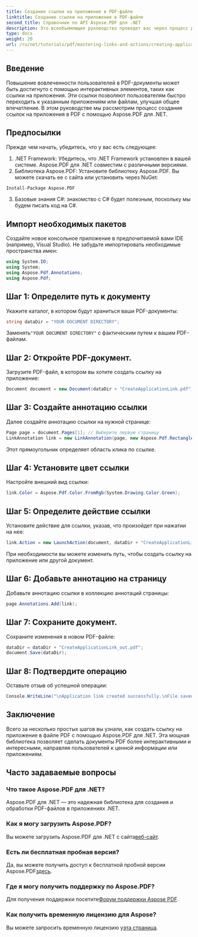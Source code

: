 ```yaml
---
title: Создание ссылки на приложение в PDF-файле
linktitle: Создание ссылки на приложение в PDF-файле
second_title: Справочник по API Aspose.PDF для .NET
description: Это всеобъемлющее руководство проведет вас через процесс добавления интерактивных ссылок приложений в документы PDF с помощью Aspose.PDF для .NET. Повысьте вовлеченность пользователей, включив быструю навигацию к указанным приложениям или файлам.
type: docs
weight: 20
url: /ru/net/tutorials/pdf/mastering-links-and-actions/creating-application-link/
---
```

## Введение

Повышение вовлеченности пользователей в PDF-документы может быть достигнуто с помощью интерактивных элементов, таких как ссылки на приложения. Эти ссылки позволяют пользователям быстро переходить к указанным приложениям или файлам, улучшая общее впечатление. В этом руководстве мы рассмотрим процесс создания ссылок на приложения в PDF с помощью Aspose.PDF для .NET.

## Предпосылки

Прежде чем начать, убедитесь, что у вас есть следующее:

1. .NET Framework: Убедитесь, что .NET Framework установлен в вашей системе. Aspose.PDF для .NET совместим с различными версиями.
2. Библиотека Aspose.PDF: Установите библиотеку Aspose.PDF. Вы можете скачать ее с сайта или установить через NuGet:
```bash
Install-Package Aspose.PDF
```
3. Базовые знания C#: знакомство с C# будет полезным, поскольку мы будем писать код на C#.

## Импорт необходимых пакетов

Создайте новое консольное приложение в предпочитаемой вами IDE (например, Visual Studio). Не забудьте импортировать необходимые пространства имен:

```csharp
using System.IO;
using System;
using Aspose.Pdf.Annotations;
using Aspose.Pdf;
```

## Шаг 1: Определите путь к документу

Укажите каталог, в котором будут храниться ваши PDF-документы:

```csharp
string dataDir = "YOUR DOCUMENT DIRECTORY";
```

 Заменять`"YOUR DOCUMENT DIRECTORY"` с фактическим путем к вашим PDF-файлам.

## Шаг 2: Откройте PDF-документ.

Загрузите PDF-файл, в котором вы хотите создать ссылку на приложение:

```csharp
Document document = new Document(dataDir + "CreateApplicationLink.pdf");
```

## Шаг 3: Создайте аннотацию ссылки

Далее создайте аннотацию ссылки на нужной странице:

```csharp
Page page = document.Pages[1]; // Выберите первую страницу
LinkAnnotation link = new LinkAnnotation(page, new Aspose.Pdf.Rectangle(100, 100, 300, 300));
```

Этот прямоугольник определяет область клика по ссылке.

## Шаг 4: Установите цвет ссылки

Настройте внешний вид ссылки:

```csharp
link.Color = Aspose.Pdf.Color.FromRgb(System.Drawing.Color.Green);
```

## Шаг 5: Определите действие ссылки

Установите действие для ссылки, указав, что произойдет при нажатии на нее:

```csharp
link.Action = new LaunchAction(document, dataDir + "CreateApplicationLink.pdf");
```

При необходимости вы можете изменить путь, чтобы создать ссылку на приложение или другой документ.

## Шаг 6: Добавьте аннотацию на страницу

Добавьте аннотацию ссылки в коллекцию аннотаций страницы:

```csharp
page.Annotations.Add(link);
```

## Шаг 7: Сохраните документ.

Сохраните изменения в новом PDF-файле:

```csharp
dataDir = dataDir + "CreateApplicationLink_out.pdf";
document.Save(dataDir);
```

## Шаг 8: Подтвердите операцию

Оставьте отзыв об успешной операции:

```csharp
Console.WriteLine("\nApplication link created successfully.\nFile saved at " + dataDir);
```

## Заключение

Всего за несколько простых шагов вы узнали, как создать ссылку на приложение в файле PDF с помощью Aspose.PDF для .NET. Эта мощная библиотека позволяет сделать документы PDF более интерактивными и интересными, направляя пользователей к ценной информации или приложениям.

## Часто задаваемые вопросы

### Что такое Aspose.PDF для .NET?
Aspose.PDF для .NET — это надежная библиотека для создания и обработки PDF-файлов в приложениях .NET.

### Как я могу загрузить Aspose.PDF?
 Вы можете загрузить Aspose.PDF для .NET с сайта[веб-сайт](https://releases.aspose.com/pdf/net/).

### Есть ли бесплатная пробная версия?
 Да, вы можете получить доступ к бесплатной пробной версии Aspose.PDF[здесь](https://releases.aspose.com/).

### Где я могу получить поддержку по Aspose.PDF?
 Для получения поддержки посетите[Форум поддержки Aspose PDF](https://forum.aspose.com/c/pdf/10).

### Как получить временную лицензию для Aspose?
 Вы можете запросить временную лицензию у[эта страница](https://purchase.aspose.com/temporary-license/).